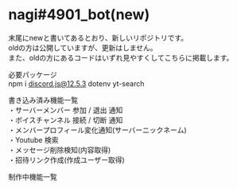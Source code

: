 # nagi#4901_bot(new)

末尾にnewと書いてあるとおり、新しいリポジトリです。
\
oldの方は公開していますが、更新はしません。
\
また、oldの方にあるコードはいずれ見やすくしてこちらに掲載します。


 必要パッケージ
\
npm i discord.js@12.5.3 dotenv yt-search


 書き込み済み機能一覧
\
・サーバーメンバー 参加 / 退出 通知
\
・ボイスチャンネル 接続 / 切断 通知
\
・メンバープロフィール変化通知(サーバーニックネーム)
\
・Youtube 検索
\
・メッセージ削除検知(内容取得)
\
・招待リンク作成(作成ユーザー取得)

 制作中機能一覧
